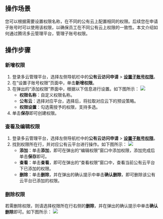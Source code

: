 ## 操作场景
您可以根据需要设置权限名称，在不同的公有云上配置相同的权限。后续您在申请子账号时可以使用该权限，以确保员工在不同公有云上权限的一致性。本文介绍如何通过腾讯多云管理平台，管理子账号权限。

## 操作步骤

### 新增权限[](id:addPermissions)

1. 登录多云管理平台，选择左侧导航栏中的**公有云访问申请** > <b>[设置子账号权限](https://cmp.tencent.cn/identity)</b>。
2. 在“设置子账号权限”页面中，单击**新增权限**。
3. 在弹出的“添加权限”界面中，根据以下信息进行设置。如下图所示：
![](https://qcloudimg.tencent-cloud.cn/raw/101eb36ccba894e8f53156211158a76c.png)
   - **权限名称**：自定义权限名称。
   - **公有云**：选择对应平台，选择后，将拉取对应云下的预设策略。
   - **权限设置**：勾选需授予的权限，支持多选。
4. 单击**保存**即可创建权限。


### 查看及编辑权限
1. 登录多云管理平台，选择左侧导航栏中的**公有云访问申请** > <b>[设置子账号权限](https://cmp.tencent.cn/identity)</b>。
2. 找到权限所在行，并对应公有云平台进行操作。如下图所示：
![](https://qcloudimg.tencent-cloud.cn/raw/33255a707c74aceaa9eb0cd271a2e892.png)
   - **添加**：单击**添加**，即可在弹出的“编辑权限”窗口中添加权限，添加完成后单击**保存**即可。
   - **查看**：单击**查看**，即可在弹出的“查看权限”窗口中，查看当前公有云平台下已添加的权限。
   - **删除**：单击**删除**，并在弹出的确认提示中单击**确认删除**，即可删除该公有云平台已添加的权限。



### 删除权限
若需删除权限，则请选择权限所在行右侧的**删除**，并在弹出的确认提示中单击**确认删除**即可。如下图所示：
![](https://qcloudimg.tencent-cloud.cn/raw/deb16be4e47c8d6351763c2cd19d6dc6.png)
